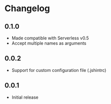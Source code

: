 # Changelog

## 0.1.0

* Made compatible with Serverless v0.5
* Accept multiple names as arguments

## 0.0.2

* Support for custom configuration file (.jshintrc)

## 0.0.1

* Initial release
